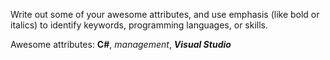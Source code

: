 Write out some of your awesome attributes, and use emphasis (like bold or italics) to identify keywords, programming languages, or skills. 

Awesome attributes: **C#**, *management*, ***Visual Studio***
